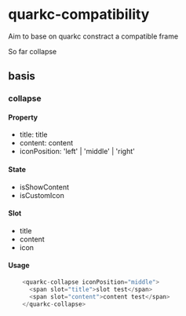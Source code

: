 # quarkc-compatibility

Aim to base on quarkc constract a compatible frame

So far
collapse

## basis

### collapse

#### Property

- title: title
- content: content
- iconPosition: 'left' | 'middle' | 'right'

#### State

- isShowContent
- isCustomIcon

#### Slot

- title
- content
- icon

#### Usage

``` js
    <quarkc-collapse iconPosition="middle">
      <span slot="title">slot test</span>
      <span slot="content">content test</span>
    </quarkc-collapse>
```
